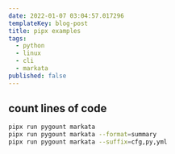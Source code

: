 ```yaml
---
date: 2022-01-07 03:04:57.017296
templateKey: blog-post
title: pipx examples
tags:
  - python
  - linux
  - cli
  - markata
published: false
---
```


## count lines of code

``` bash
pipx run pygount markata
pipx run pygount markata --format=summary
pipx run pygount markata --suffix=cfg,py,yml
```
